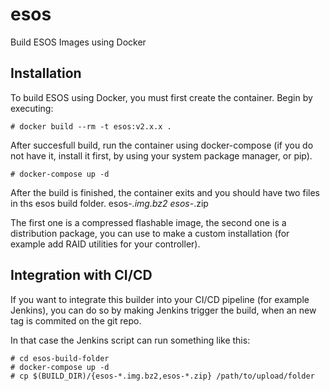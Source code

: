 # esos 
Build ESOS Images using Docker

## Installation
To build ESOS using Docker, you must first create the container. Begin by executing:

```console
# docker build --rm -t esos:v2.x.x .
```

After succesfull build, run the container using docker-compose (if you do not have it, install it first, by using your system package manager, or pip).
```console
# docker-compose up -d
```

After the build is finished, the container exits and you should have two files in ths esos build folder.
esos-*.img.bz2
esos-*.zip

The first one is a compressed flashable image, the second one is a distribution package, you can use to make a custom installation (for example add RAID utilities for your controller).

## Integration with CI/CD
If you want to integrate this builder into your CI/CD pipeline (for example Jenkins), you can do so by making Jenkins trigger the build, when an new tag is commited on the git repo.

In that case the Jenkins script can run something like this:
```console
# cd esos-build-folder
# docker-compose up -d                                                                                                                                                                                              
# cp $(BUILD_DIR)/{esos-*.img.bz2,esos-*.zip} /path/to/upload/folder
```
